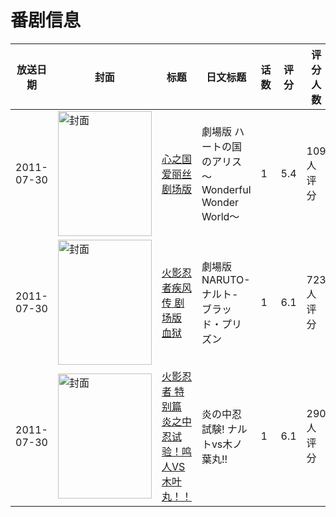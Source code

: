 # 番剧信息

|放送日期|封面|标题|日文标题|话数|评分|评分人数|
|---|---|---|---|---|---|---|
|2011-07-30|<img src="https://lain.bgm.tv/pic/cover/c/8a/0a/35941_HZ9i7.jpg" alt="封面" style="width:150px;height:200px;object-fit:cover;">|[心之国爱丽丝 剧场版](https://bangumi.tv/subject/16854)|劇場版 ハートの国のアリス～Wonderful Wonder World～|1|5.4|109人评分|
|2011-07-30|<img src="https://lain.bgm.tv/pic/cover/c/ca/3f/33514_or227.jpg" alt="封面" style="width:150px;height:200px;object-fit:cover;">|[火影忍者疾风传 剧场版 血狱](https://bangumi.tv/subject/33514)|劇場版 NARUTO-ナルト- ブラッド・プリズン|1|6.1|723人评分|
|2011-07-30|<img src="https://lain.bgm.tv/pic/cover/c/84/53/39091_QV0v7.jpg" alt="封面" style="width:150px;height:200px;object-fit:cover;">|[火影忍者 特别篇 炎之中忍试验！鸣人VS木叶丸！！](https://bangumi.tv/subject/39091)|炎の中忍試験! ナルトvs木ノ葉丸!!|1|6.1|290人评分|
